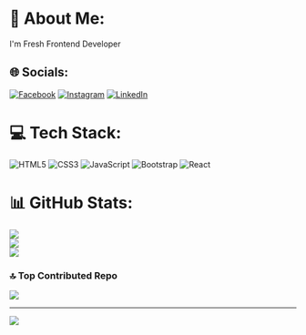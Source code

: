 # 💫 About Me:
I'm Fresh Frontend Developer   


## 🌐 Socials:
 [![Facebook](https://img.shields.io/badge/Facebook-%231877F2.svg?logo=Facebook&logoColor=white)](https://facebook.com/https://www.facebook.com/omar.uwk.547) [![Instagram](https://img.shields.io/badge/Instagram-%23E4405F.svg?logo=Instagram&logoColor=white)](https://instagram.com/https://www.instagram.com/omar__rahal/) [![LinkedIn](https://img.shields.io/badge/LinkedIn-%230077B5.svg?logo=linkedin&logoColor=white)](https://linkedin.com/in/www.linkedin.com/in/omar-rahal-01o0) 

# 💻 Tech Stack:
![HTML5](https://img.shields.io/badge/html5-%23E34F26.svg?style=for-the-badge&logo=html5&logoColor=white) ![CSS3](https://img.shields.io/badge/css3-%231572B6.svg?style=for-the-badge&logo=css3&logoColor=white) ![JavaScript](https://img.shields.io/badge/javascript-%23323330.svg?style=for-the-badge&logo=javascript&logoColor=%23F7DF1E) ![Bootstrap](https://img.shields.io/badge/bootstrap-%238511FA.svg?style=for-the-badge&logo=bootstrap&logoColor=white) ![React](https://img.shields.io/badge/react-%2320232a.svg?style=for-the-badge&logo=react&logoColor=%2361DAFB)
# 📊 GitHub Stats:
![](https://github-readme-stats.vercel.app/api?username=Omar-Ra7al&theme=shadow_green&hide_border=false&include_all_commits=false&count_private=false)<br/>
![](https://github-readme-streak-stats.herokuapp.com/?user=Omar-Ra7al&theme=shadow_green&hide_border=false)<br/>
![](https://github-readme-stats.vercel.app/api/top-langs/?username=Omar-Ra7al&theme=shadow_green&hide_border=false&include_all_commits=false&count_private=false&layout=compact)

### 🔝 Top Contributed Repo
![](https://github-contributor-stats.vercel.app/api?username=Omar-Ra7al&limit=5&theme=dark&combine_all_yearly_contributions=true)

---
[![](https://visitcount.itsvg.in/api?id=Omar-Ra7al&icon=2&color=3)](https://visitcount.itsvg.in)

<!-- Proudly created with GPRM ( https://gprm.itsvg.in ) -->

